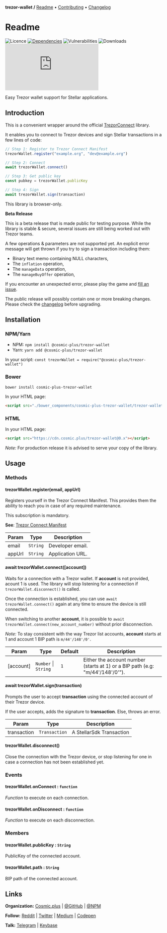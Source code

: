 **trezor-wallet /**
[Readme](https://cosmic.plus/#view:js-trezor-wallet)
• [Contributing](https://cosmic.plus/#view:js-trezor-wallet/CONTRIBUTING)
• [Changelog](https://cosmic.plus/#view:js-trezor-wallet/CHANGELOG)

# Readme

![Licence](https://img.shields.io/github/license/cosmic-plus/js-trezor-wallet.svg)
[![Dependencies](https://badgen.net/david/dep/cosmic-plus/js-trezor-wallet)](https://david-dm.org/cosmic-plus/js-trezor-wallet)
![Vulnerabilities](https://snyk.io/test/npm/@cosmic-plus/trezor-wallet/badge.svg)
![Downloads](https://badgen.net/npm/dt/@cosmic-plus/trezor-wallet)
![Bundle](https://badgen.net/badgesize/gzip/cosmic-plus/js-trezor-wallet-web/master/trezor-wallet.js?label=bundle)

Easy Trezor wallet support for Stellar applications.

## Introduction

This is a convenient wrapper around the official
[TrezorConnect](https://github.com/trezor/connect) library.

It enables you to connect to Trezor devices and sign Stellar transactions in
a few lines of code:

```js
// Step 1: Register to Trezor Connect Manifest
trezorWallet.register("example.org", "dev@example.org")

// Step 2: Connect
await trezorWallet.connect()

// Step 3: Get public key
const pubkey = trezorWallet.publicKey

// Step 4: Sign
await trezorWallet.sign(transaction)
```

This library is browser-only.

**Beta Release**

This is a beta release that is made public for testing purpose. While the
library is stable & secure, several issues are still being worked out with
Trezor teams.

A few operations & parameters are not supported yet. An explicit error
message will get thrown if you try to sign a transaction including them:

- Binary text memo containing NULL characters,
- The `inflation` operation,
- The `manageData` operation,
- The `manageBuyOffer` operation,

If you encounter an unexpected error, please play the game and [fill an
issue](https://github.com/cosmic-plus/js-trezor-wallet/issues/new/choose).

The public release will possibly contain one or more breaking changes.
Please check the [changelog](CHANGELOG.md) before upgrading.

## Installation

### NPM/Yarn

- NPM: `npm install @cosmic-plus/trezor-wallet`
- Yarn: `yarn add @cosmic-plus/trezor-wallet`

In your script: `const trezorWallet = require("@cosmic-plus/trezor-wallet")`

### Bower

`bower install cosmic-plus-trezor-wallet`

In your HTML page:

```HTML
<script src="./bower_components/cosmic-plus-trezor-wallet/trezor-wallet.js"></script>
```

### HTML

In your HTML page:

```HTML
<script src="https://cdn.cosmic.plus/trezor-wallet@0.x"></script>
```

_Note:_ For production release it is advised to serve your copy of the library.

## Usage

### Methods

#### trezorWallet.register(email, appUrl)

Registers yourself in the Trezor Connect Manifest. This provides them the
ability to reach you in case of any required maintenance.

This subscription is mandatory.

**See**: [Trezor Connect Manifest](https://github.com/trezor/connect/blob/develop/docs/index.md#trezor-connect-manifest)

| Param  | Type     | Description      |
| ------ | -------- | ---------------- |
| email  | `String` | Developer email. |
| appUrl | `String` | Application URL. |

#### await trezorWallet.connect([account])

Waits for a connection with a Trezor wallet. If **account** is not provided,
acount 1 is used. The library will stop listening for a connection if
`trezorWallet.disconnect()` is called.

Once the connection is established, you can use `await trezorWallet.connect()` again at any time to ensure the device is still
connected.

When switching to another **account**, it is possible to `await trezorWallet.connect(new_account_number)` without prior disconnection.

_Note:_ To stay consistent with the way Trezor list accounts, **account**
starts at 1 and account 1 BIP path is `m/44'/148'/0'`.

| Param     | Type                 | Default | Description                                                                   |
| --------- | -------------------- | ------- | ----------------------------------------------------------------------------- |
| [account] | `Number` \| `String` | `1`     | Either the account number (starts at 1) or a BIP path (e.g: "m/44'/148'/0'"). |

#### await trezorWallet.sign(transaction)

Prompts the user to accept **transaction** using the connected account of
their Trezor device.

If the user accepts, adds the signature to **transaction**. Else, throws an
error.

| Param       | Type          | Description              |
| ----------- | ------------- | ------------------------ |
| transaction | `Transaction` | A StellarSdk Transaction |

#### trezorWallet.disconnect()

Close the connection with the Trezor device, or stop listening for one in
case a connection has not been established yet.

### Events

#### trezorWallet.onConnect : `function`

_Function_ to execute on each connection.

#### trezorWallet.onDisconnect : `function`

_Function_ to execute on each disconnection.

### Members

#### trezorWallet.publicKey : `String`

PublicKey of the connected account.

#### trezorWallet.path : `String`

BIP path of the connected account.

## Links

**Organization:** [Cosmic.plus](https://cosmic.plus/) | [@GitHub](https://git.cosmic.plus) | [@NPM](https://www.npmjs.com/search?q=cosmic-plus)

**Follow:** [Reddit](https://reddit.com/r/cosmic_plus) | [Twitter](https://twitter.com/cosmic_plus) | [Medium](https://medium.com/cosmic-plus) | [Codepen](https://codepen.io/cosmic-plus)

**Talk:** [Telegram](https://t.me/cosmic_plus) | [Keybase](https://keybase.io/team/cosmic_plus)
